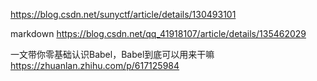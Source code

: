 https://blog.csdn.net/sunyctf/article/details/130493101

markdown
https://blog.csdn.net/qq_41918107/article/details/135462029

一文带你零基础认识Babel，Babel到底可以用来干嘛
https://zhuanlan.zhihu.com/p/617125984